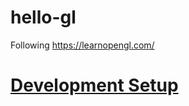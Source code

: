 # hello-gl
Following https://learnopengl.com/

# [Development Setup](https://gist.github.com/thomas-gale/70987288d4aed1b6e6b9086341a55fa2)
